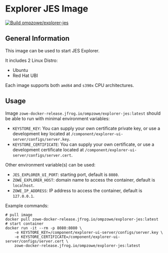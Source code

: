 # Explorer JES Image

[![Build ompzowe/explorer-jes](https://github.com/zowe/explorer-jes/actions/workflows/explorer-jes-images.yml/badge.svg)](https://github.com/zowe/explorer-jes/actions/workflows/explorer-jes-images.yml)

## General Information

This image can be used to start JES Explorer.

It includes 2 Linux Distro:

- Ubuntu
- Red Hat UBI

Each image supports both `amd64` and `s390x` CPU architectures.

## Usage

Image `zowe-docker-release.jfrog.io/ompzowe/explorer-jes:latest` should be able to run with minimal environment variables:

- `KEYSTORE_KEY`: You can supply your own certificate private key, or use a development key located at `/component/explorer-ui-server/configs/server.key`.
- `KEYSTORE_CERTIFICATE`: You can supply your own certificate, or use a development certificate located at `/component/explorer-ui-server/configs/server.cert`.

Other environment variable(s) can be used:

- `JES_EXPLORER_UI_PORT`: starting port, default is `8080`.
- `ZOWE_EXPLORER_HOST`: domain name to access the container, default is `localhost`.
- `ZOWE_IP_ADDRESS`: IP address to access the container, default is `127.0.0.1`.

Example commands:

```
# pull image
docker pull zowe-docker-release.jfrog.io/ompzowe/explorer-jes:latest
# start container
docker run -it --rm -p 8080:8080 \
    -e KEYSTORE_KEY=/component/explorer-ui-server/configs/server.key \
    -e KEYSTORE_CERTIFICATE=/component/explorer-ui-server/configs/server.cert \
    zowe-docker-release.jfrog.io/ompzowe/explorer-jes:latest
```
